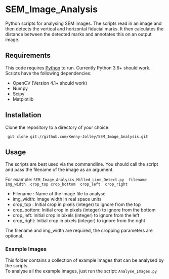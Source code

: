 # SEM_Image_Analysis
Python scripts for analysing SEM images.
The scripts read in an image and then detects the vertical and horizontal fiducial marks.
It then calculates the distance between the detected marks and annotates this on an output image.


## Requirements

This code requires [Python](http://www.python.org) to run. Currently Python 3.6+ should work. 
Scripts have the following dependencies:  
- OpenCV  (Version 4.1+ should work)  
- Numpy  
- Scipy  
- Matplotlib  


## Installation

Clone the repository to a directory of your choice:
~~~
 git clone git://github.com/Kenny-Jolley/SEM_Image_Analysis.git
~~~


## Usage

The scripts are best used via the commandline.  You should call the script and pass the filename of the image as an argument.

For example:
`SEM_Image_Analysis_Milled_Line_Detect.py  filename  img_width  crop_top crop_bottom  crop_left  crop_right`  

- Filename :   Name of the image file to analyse
- img_width:   Image width in real space units
- crop_top :   Initial crop in pixels (integer) to ignore from the top
- crop_bottom: Initial crop in pixels (integer) to ignore from the bottom
- crop_left:   Initial crop in pixels (integer) to ignore from the left
- crop_right:  Initial crop in pixels (integer) to ignore from the right

The filename and img_width are required, the cropping parameters are optional.

        

### Example Images

This folder contains a collection of example images that can be analysed by the scripts.  
To analyse all the example images, just run the script: `Analyse_Images.py`  




